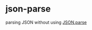 # json-parse

parsing JSON without using [JSON.parse](https://developer.mozilla.org/en-US/docs/Web/JavaScript/Reference/Global_Objects/JSON/parse)

